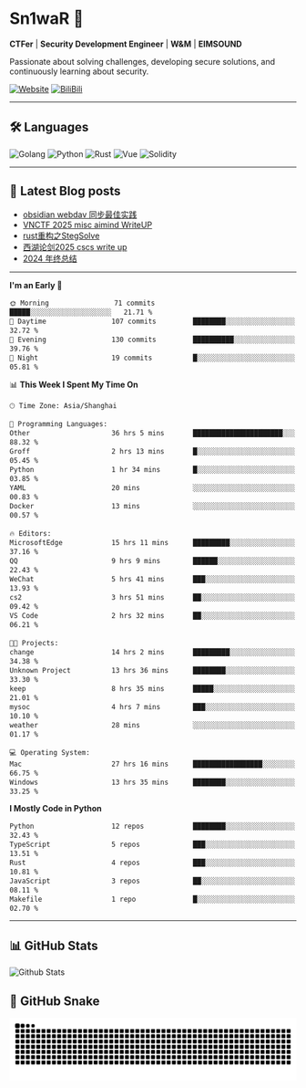 # Sn1waR 👋

**CTFer** | **Security Development Engineer** | **W&M** | **EIMSOUND**

Passionate about solving challenges, developing secure solutions, and continuously learning about security.

[![Website](https://img.shields.io/website?url=https%3A%2F%2Fwww.snowywar.top)](https://www.snowywar.top) 
[![BiliBili](https://img.shields.io/badge/BiliBili-哔哩哔哩-00A1D6?style=flat&logo=bilibili&logoColor=white)](https://space.bilibili.com/8389161)  

---

## 🛠️ Languages
![Golang](https://img.shields.io/badge/-Golang-00ADD8?style=flat&logo=go&logoColor=white)
![Python](https://img.shields.io/badge/-Python-3776AB?style=flat&logo=python&logoColor=white)
![Rust](https://img.shields.io/badge/-Rust-000000?style=flat&logo=rust&logoColor=white)
![Vue](https://img.shields.io/badge/-Vue.js-4FC08D?style=flat&logo=vue.js&logoColor=white)
![Solidity](https://img.shields.io/badge/-Solidity-363636?style=flat&logo=solidity&logoColor=white)

---
## 📖 Latest Blog posts
<!-- BLOG-POST-LIST:START -->
- [obsidian webdav 同步最佳实践](https://www.snowywar.top/4555.html)
- [VNCTF 2025 misc aimind WriteUP](https://www.snowywar.top/4546.html)
- [rust重构之StegSolve](https://www.snowywar.top/4541.html)
- [西湖论剑2025 cscs write up](https://www.snowywar.top/4527.html)
- [2024 年终总结](https://www.snowywar.top/4525.html)
<!-- BLOG-POST-LIST:END -->
---
<!--START_SECTION:waka-->
**I'm an Early 🐤** 

```text
🌞 Morning                71 commits          █████░░░░░░░░░░░░░░░░░░░░   21.71 % 
🌆 Daytime                107 commits         ████████░░░░░░░░░░░░░░░░░   32.72 % 
🌃 Evening                130 commits         ██████████░░░░░░░░░░░░░░░   39.76 % 
🌙 Night                  19 commits          █░░░░░░░░░░░░░░░░░░░░░░░░   05.81 % 
```


📊 **This Week I Spent My Time On** 

```text
🕑︎ Time Zone: Asia/Shanghai

💬 Programming Languages: 
Other                    36 hrs 5 mins       ██████████████████████░░░   88.32 % 
Groff                    2 hrs 13 mins       █░░░░░░░░░░░░░░░░░░░░░░░░   05.45 % 
Python                   1 hr 34 mins        █░░░░░░░░░░░░░░░░░░░░░░░░   03.85 % 
YAML                     20 mins             ░░░░░░░░░░░░░░░░░░░░░░░░░   00.83 % 
Docker                   13 mins             ░░░░░░░░░░░░░░░░░░░░░░░░░   00.57 % 

🔥 Editors: 
MicrosoftEdge            15 hrs 11 mins      █████████░░░░░░░░░░░░░░░░   37.16 % 
QQ                       9 hrs 9 mins        ██████░░░░░░░░░░░░░░░░░░░   22.43 % 
WeChat                   5 hrs 41 mins       ███░░░░░░░░░░░░░░░░░░░░░░   13.93 % 
cs2                      3 hrs 51 mins       ██░░░░░░░░░░░░░░░░░░░░░░░   09.42 % 
VS Code                  2 hrs 32 mins       ██░░░░░░░░░░░░░░░░░░░░░░░   06.21 % 

🐱‍💻 Projects: 
change                   14 hrs 2 mins       █████████░░░░░░░░░░░░░░░░   34.38 % 
Unknown Project          13 hrs 36 mins      ████████░░░░░░░░░░░░░░░░░   33.30 % 
keep                     8 hrs 35 mins       █████░░░░░░░░░░░░░░░░░░░░   21.01 % 
mysoc                    4 hrs 7 mins        ███░░░░░░░░░░░░░░░░░░░░░░   10.10 % 
weather                  28 mins             ░░░░░░░░░░░░░░░░░░░░░░░░░   01.17 % 

💻 Operating System: 
Mac                      27 hrs 16 mins      █████████████████░░░░░░░░   66.75 % 
Windows                  13 hrs 35 mins      ████████░░░░░░░░░░░░░░░░░   33.25 % 
```

**I Mostly Code in Python** 

```text
Python                   12 repos            ████████░░░░░░░░░░░░░░░░░   32.43 % 
TypeScript               5 repos             ███░░░░░░░░░░░░░░░░░░░░░░   13.51 % 
Rust                     4 repos             ███░░░░░░░░░░░░░░░░░░░░░░   10.81 % 
JavaScript               3 repos             ██░░░░░░░░░░░░░░░░░░░░░░░   08.11 % 
Makefile                 1 repo              █░░░░░░░░░░░░░░░░░░░░░░░░   02.70 % 
```




<!--END_SECTION:waka-->
---

## 📊 GitHub Stats
![Github Stats](https://github-readme-stats.vercel.app/api?username=jiayuqi7813&show_icons=true&theme=radical)

## 🐍 GitHub Snake
<picture>
  <source media="(prefers-color-scheme: dark)" srcset="https://raw.githubusercontent.com/jiayuqi7813/jiayuqi7813/output/github-contribution-grid-snake-dark.svg">
  <source media="(prefers-color-scheme: light)" srcset="https://raw.githubusercontent.com/jiayuqi7813/jiayuqi7813/output/github-contribution-grid-snake.svg">
  <img alt="github contribution grid snake animation" src="https://raw.githubusercontent.com/jiayuqi7813/jiayuqi7813/output/github-contribution-grid-snake.svg">
</picture>

